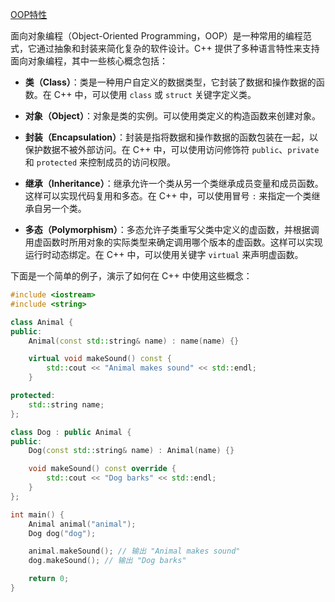 [OOP特性](./.cpp/OOP特性.cpp)

面向对象编程（Object-Oriented Programming，OOP）是一种常用的编程范式，它通过抽象和封装来简化复杂的软件设计。C++ 提供了多种语言特性来支持面向对象编程，其中一些核心概念包括：

- **类（Class）**：类是一种用户自定义的数据类型，它封装了数据和操作数据的函数。在 C++ 中，可以使用 `class` 或 `struct` 关键字定义类。

- **对象（Object）**：对象是类的实例。可以使用类定义的构造函数来创建对象。

- **封装（Encapsulation）**：封装是指将数据和操作数据的函数包装在一起，以保护数据不被外部访问。在 C++ 中，可以使用访问修饰符 `public`、`private` 和 `protected` 来控制成员的访问权限。

- **继承（Inheritance）**：继承允许一个类从另一个类继承成员变量和成员函数。这样可以实现代码复用和多态。在 C++ 中，可以使用冒号 `:` 来指定一个类继承自另一个类。

- **多态（Polymorphism）**：多态允许子类重写父类中定义的虚函数，并根据调用虚函数时所用对象的实际类型来确定调用哪个版本的虚函数。这样可以实现运行时动态绑定。在 C++ 中，可以使用关键字 `virtual` 来声明虚函数。

下面是一个简单的例子，演示了如何在 C++ 中使用这些概念：

```c++
#include <iostream>
#include <string>

class Animal {
public:
    Animal(const std::string& name) : name(name) {}

    virtual void makeSound() const {
        std::cout << "Animal makes sound" << std::endl;
    }

protected:
    std::string name;
};

class Dog : public Animal {
public:
    Dog(const std::string& name) : Animal(name) {}

    void makeSound() const override {
        std::cout << "Dog barks" << std::endl;
    }
};

int main() {
    Animal animal("animal");
    Dog dog("dog");

    animal.makeSound(); // 输出 "Animal makes sound"
    dog.makeSound(); // 输出 "Dog barks"

    return 0;
}
```



